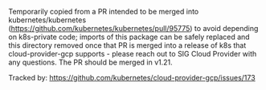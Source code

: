 Temporarily copied from a PR intended to be merged into kubernetes/kubernetes (https://github.com/kubernetes/kubernetes/pull/95775) to avoid depending on k8s-private code; imports of this package can be safely replaced and this directory removed once that PR is merged into a release of k8s that cloud-provider-gcp supports - please reach out to SIG Cloud Provider with any questions. The PR should be merged in v1.21.

Tracked by: https://github.com/kubernetes/cloud-provider-gcp/issues/173